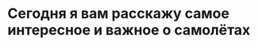 <html>
  <title>Все о самолётах</title>
  <h1>Сегодня я вам расскажу самое интересное и важное о самолётах</h>
